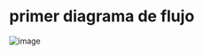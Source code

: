 # primer diagrama de flujo
![image](https://github.com/milwooke/Pensamiento_computacional/assets/142971692/6720a3b4-3100-46a9-b8e9-63998e752b9b)
